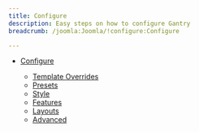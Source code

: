 ```yaml
---
title: Configure
description: Easy steps on how to configure Gantry
breadcrumb: /joomla:Joomla/!configure:Configure

---
```


* [Configure]()

    - [Template Overrides]()
    - [Presets](presets.md)
    - [Style](style.md)
    - [Features](features.md)
    - [Layouts](layouts.md)
    - [Advanced](advanced.md)
